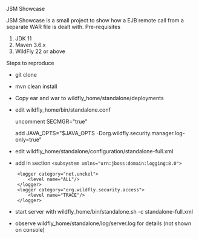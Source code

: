 JSM Showcase

JSM Showcase is a small project to show how a EJB remote call from a separate WAR file is dealt with.
Pre-requisites
1) JDK 11
2) Maven 3.6.x
3) WildFly 22 or above

Steps to reproduce

- git clone 
- mvn clean install
- Copy ear and war to wildfly_home/standalone/deployments
- edit wildfly_home/bin/standalone.conf
  
  uncomment SECMGR="true"
  
  add JAVA_OPTS="$JAVA_OPTS -Dorg.wildfly.security.manager.log-only=true"
  
- edit wildfly_home/standalone/configuration/standalone-full.xml
- add in section ``` <subsystem xmlns="urn:jboss:domain:logging:8.0"> ```

```
    <logger category="net.unckel">
        <level name="ALL"/>
    </logger>
    <logger category="org.wildfly.security.access">
        <level name="TRACE"/>
    </logger>
```
- start server with wildfly_home/bin/standalone.sh -c standalone-full.xml

- observe wildfly_home/standalone/log/server.log for details (not shown on console)
